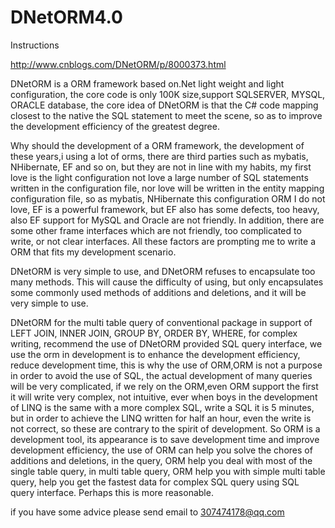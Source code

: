 # DNetORM4.0

Instructions

http://www.cnblogs.com/DNetORM/p/8000373.html

DNetORM is a ORM framework based on.Net light weight and light configuration, the core code is only 100K size,support SQLSERVER, MYSQL, ORACLE database, the core idea of DNetORM is that the C# code mapping closest to the native the SQL statement to meet the scene, so as to improve the development efficiency of the greatest degree.


Why should the development of a ORM framework, the development of these years,i using a lot of orms, there are third parties such as mybatis, NHibernate, EF and so on, but they are not in line with my habits, my first love is the light configuration not love a large number of SQL statements written in the configuration file, nor love will be written in the entity mapping configuration file, so as mybatis, NHibernate this configuration ORM I do not love, EF is a powerful framework, but EF also has some defects, too heavy, also EF support for MySQL and Oracle are not friendly. In addition, there are some other frame interfaces which are not friendly, too complicated to write, or not clear interfaces. All these factors are prompting me to write a ORM that fits my development scenario.


DNetORM is very simple to use, and DNetORM refuses to encapsulate too many methods. This will cause the difficulty of using, but only encapsulates some commonly used methods of additions and deletions, and it will be very simple to use.


DNetORM for the multi table query of conventional package in support of LEFT JOIN, INNER JOIN, GROUP BY, ORDER BY, WHERE, for complex writing, recommend the use of DNetORM provided SQL query interface, we use the orm in development is to enhance the development efficiency, reduce development time, this is why the use of ORM,ORM is not a purpose in order to avoid the use of SQL, the actual development of many queries will be very complicated, if we rely on the ORM,even ORM support the first it will write very complex, not intuitive, ever when boys in the development of LINQ is the same with a more complex SQL, write a SQL it is 5 minutes, but in order to achieve the LINQ written for half an hour, even the  write is not correct, so these are contrary to the spirit of development. So ORM is a development tool, its appearance is to save development time and improve development efficiency, the use of ORM can help you solve the chores of additions and deletions, in the query, ORM help you deal with most of the single table query, in multi table query, ORM help you with simple multi table query, help you get the fastest data for complex SQL query using SQL query interface. Perhaps this is more reasonable.

if you have some advice please send email to 307474178@qq.com
